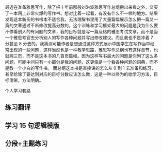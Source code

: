 最近在准备雅思写作，除了把十年前那般刘洪波雅思写作总纲搬出来看之外，又买了一本网上非常火爆的写作书。想对比着一起看，有没有什么不一样的地方。结果发现这本新买的书根本不适合我，无法理解书里用了大量篇幅展示怎么把一篇又一篇的文章通过不断修改提高分数的。这个训练和学习框架最大的问题是我为什么要不停看别人的有问题的文章，我的目标就是写一篇及格的雅思考试文章，而不是当一个雅思考官去分析别人的写作各种问题并写出修改建议。而且我也不是冲着 7 分甚至 8 分去的。我猜测可能作者是想通过这种方式展示中国学生在写作当中经常出现的一些问题，这样当然也是一种教学思路，雅思写作总纲也有这样章节，也就两三页，而不是这本书的几百页篇幅。因为这样写书最大的问题是你列了这么多问题，可能中间只有一小部分是我的问题，这更像是一个看各种问题的词典，而不是教一个小白的写作书。 而总纲这本书是直接讲的怎么从 0 到 1 去准备和练习，甚至给除了要达到对应的目标分数应该怎么做，这是一种以终为的始学习方法，目标清晰，方法明确。

个人学习套路

## 练习翻译

## 学习 15 句逻辑模版

## 分段+主题练习
